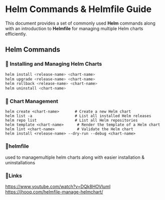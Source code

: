# Helm Commands & Helmfile Guide

This document provides a set of commonly used **Helm** commands along with an introduction to **Helmfile** for managing multiple Helm charts efficiently.

## Helm Commands

### 📌 Installing and Managing Helm Charts
```sh
helm install <release-name> <chart-name>
helm upgrade <release-name> <chart-name>
helm rollback <release-name> <chart-name>
helm uninstall <chart-name>
```

### 📌 Chart Management
```
helm create <chart-name>       # Create a new Helm chart
helm list -a                   # List all installed Helm releases
helm repo list                 # List all Helm repositories
helm template <chart-name>      # Render the template of a Helm chart
helm lint <chart-name>          # Validate the Helm chart
helm install <release-name> --dry-run --debug <chart-name>
```

### 📌helmfile 
used to managemultiple helm charts along with easier installation & uninstallations

### 📌Links  
https://www.youtube.com/watch?v=DQk8HOVlumI
https://jhooq.com/helmfile-manage-helmchart/
